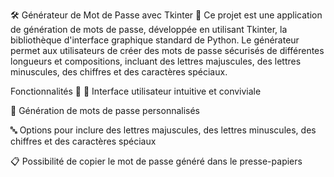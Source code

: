 🛠️ Générateur de Mot de Passe avec Tkinter 🔐
Ce projet est une application de génération de mots de passe, développée en utilisant Tkinter, la bibliothèque d'interface graphique standard de Python. 
Le générateur permet aux utilisateurs de créer des mots de passe sécurisés de différentes longueurs et compositions, incluant des lettres majuscules, des lettres minuscules, des chiffres et des caractères spéciaux.

Fonctionnalités 🌟
📱 Interface utilisateur intuitive et conviviale

🔑 Génération de mots de passe personnalisés

🔤 Options pour inclure des lettres majuscules, des lettres minuscules, des chiffres et des caractères spéciaux

📋 Possibilité de copier le mot de passe généré dans le presse-papiers
